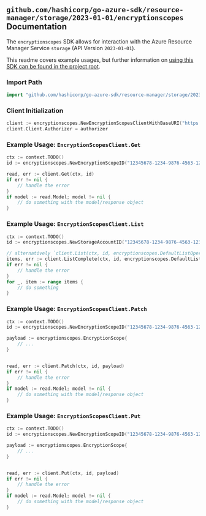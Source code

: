 
## `github.com/hashicorp/go-azure-sdk/resource-manager/storage/2023-01-01/encryptionscopes` Documentation

The `encryptionscopes` SDK allows for interaction with the Azure Resource Manager Service `storage` (API Version `2023-01-01`).

This readme covers example usages, but further information on [using this SDK can be found in the project root](https://github.com/hashicorp/go-azure-sdk/tree/main/docs).

### Import Path

```go
import "github.com/hashicorp/go-azure-sdk/resource-manager/storage/2023-01-01/encryptionscopes"
```


### Client Initialization

```go
client := encryptionscopes.NewEncryptionScopesClientWithBaseURI("https://management.azure.com")
client.Client.Authorizer = authorizer
```


### Example Usage: `EncryptionScopesClient.Get`

```go
ctx := context.TODO()
id := encryptionscopes.NewEncryptionScopeID("12345678-1234-9876-4563-123456789012", "example-resource-group", "storageAccountValue", "encryptionScopeValue")

read, err := client.Get(ctx, id)
if err != nil {
	// handle the error
}
if model := read.Model; model != nil {
	// do something with the model/response object
}
```


### Example Usage: `EncryptionScopesClient.List`

```go
ctx := context.TODO()
id := encryptionscopes.NewStorageAccountID("12345678-1234-9876-4563-123456789012", "example-resource-group", "storageAccountValue")

// alternatively `client.List(ctx, id, encryptionscopes.DefaultListOperationOptions())` can be used to do batched pagination
items, err := client.ListComplete(ctx, id, encryptionscopes.DefaultListOperationOptions())
if err != nil {
	// handle the error
}
for _, item := range items {
	// do something
}
```


### Example Usage: `EncryptionScopesClient.Patch`

```go
ctx := context.TODO()
id := encryptionscopes.NewEncryptionScopeID("12345678-1234-9876-4563-123456789012", "example-resource-group", "storageAccountValue", "encryptionScopeValue")

payload := encryptionscopes.EncryptionScope{
	// ...
}


read, err := client.Patch(ctx, id, payload)
if err != nil {
	// handle the error
}
if model := read.Model; model != nil {
	// do something with the model/response object
}
```


### Example Usage: `EncryptionScopesClient.Put`

```go
ctx := context.TODO()
id := encryptionscopes.NewEncryptionScopeID("12345678-1234-9876-4563-123456789012", "example-resource-group", "storageAccountValue", "encryptionScopeValue")

payload := encryptionscopes.EncryptionScope{
	// ...
}


read, err := client.Put(ctx, id, payload)
if err != nil {
	// handle the error
}
if model := read.Model; model != nil {
	// do something with the model/response object
}
```
